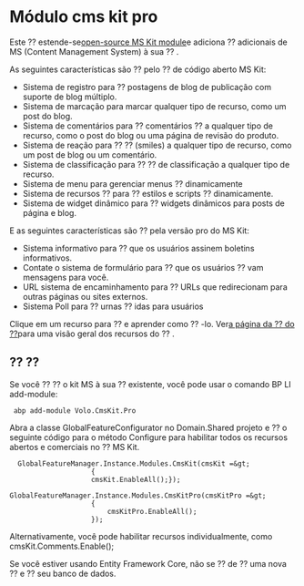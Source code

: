 # Módulo cms kit pro
Este ⁇  estende-se[open-source MS Kit module](https://docs.abp.io/en/abp/latest/Modules/Cms-Kit/Index "")e adiciona ⁇  adicionais de MS (Content Management System) à sua ⁇ .

As seguintes características são ⁇  pelo ⁇  de código aberto MS Kit:

- Sistema de registro para ⁇  postagens de blog de publicação com suporte de blog múltiplo.
- Sistema de marcação para marcar qualquer tipo de recurso, como um post do blog.
- Sistema de comentários para ⁇  comentários ⁇  a qualquer tipo de recurso, como o post do blog ou uma página de revisão do produto.
- Sistema de reação para ⁇  ⁇  (smiles) a qualquer tipo de recurso, como um post de blog ou um comentário.
- Sistema de classificação para ⁇  ⁇  de classificação a qualquer tipo de recurso.
- Sistema de menu para gerenciar menus ⁇  dinamicamente
- Sistema de recursos ⁇  para ⁇  estilos e scripts ⁇  dinamicamente.
- Sistema de widget dinâmico para ⁇  widgets dinâmicos para posts de página e blog.

E as seguintes características são ⁇  pela versão pro do MS Kit:

- Sistema informativo para ⁇  que os usuários assinem boletins informativos.
- Contate o sistema de formulário para ⁇  que os usuários ⁇ vam mensagens para você.
- URL sistema de encaminhamento para ⁇  URLs que redirecionam para outras páginas ou sites externos.
- Sistema Poll para ⁇  urnas ⁇ idas para usuários

Clique em um recurso para ⁇  e aprender como ⁇ -lo. Ver[a página da ⁇  do ⁇](https://commercial.abp.io/modules/Volo.CmsKit.Pro "")para uma visão geral dos recursos do ⁇ .
## ⁇  ⁇
Se você ⁇  ⁇  o kit MS à sua ⁇  existente, você pode usar o comando BP LI add-module:

     abp add-module Volo.CmsKit.Pro

Abra a classe GlobalFeatureConfigurator no Domain.Shared projeto e ⁇  o seguinte código para o método Configure para habilitar todos os recursos abertos e comerciais no ⁇  MS Kit.

      GlobalFeatureManager.Instance.Modules.CmsKit(cmsKit =&gt;
                        {
                        cmsKit.EnableAll();});
                        GlobalFeatureManager.Instance.Modules.CmsKitPro(cmsKitPro =&gt;
                        {
                            cmsKitPro.EnableAll();
                        });

Alternativamente, você pode habilitar recursos individualmente, como cmsKit.Comments.Enable();

Se você estiver usando Entity Framework Core, não se ⁇  de ⁇  uma nova ⁇  e ⁇  seu banco de dados.
